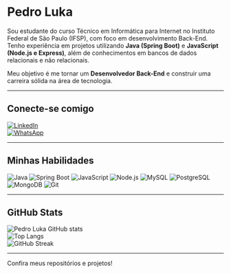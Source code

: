 # Pedro Luka

Sou estudante do curso Técnico em Informática para Internet no Instituto Federal de São Paulo (IFSP), com foco em desenvolvimento Back-End.  
Tenho experiência em projetos utilizando **Java (Spring Boot)** e **JavaScript (Node.js e Express)**, além de conhecimentos em bancos de dados relacionais e não relacionais.  

Meu objetivo é me tornar um **Desenvolvedor Back-End** e construir uma carreira sólida na área de tecnologia.

---

## Conecte-se comigo
[![LinkedIn](https://img.shields.io/badge/LinkedIn-0A66C2?style=for-the-badge&logo=linkedin&logoColor=white)](linkedin.com/in/pedroluka-dev/)  
[![WhatsApp](https://img.shields.io/badge/WhatsApp-25D366?style=for-the-badge&logo=whatsapp&logoColor=white)](https://wa.me/qr/CFL5E43CW4XJM1)  

---

## Minhas Habilidades
![Java](https://img.shields.io/badge/Java-007396?style=for-the-badge&logo=openjdk&logoColor=white)
![Spring Boot](https://img.shields.io/badge/Spring%20Boot-6DB33F?style=for-the-badge&logo=springboot&logoColor=white)
![JavaScript](https://img.shields.io/badge/JavaScript-F7DF1E?style=for-the-badge&logo=javascript&logoColor=black)
![Node.js](https://img.shields.io/badge/Node.js-339933?style=for-the-badge&logo=node.js&logoColor=white)
![MySQL](https://img.shields.io/badge/MySQL-4479A1?style=for-the-badge&logo=mysql&logoColor=white)
![PostgreSQL](https://img.shields.io/badge/PostgreSQL-4169E1?style=for-the-badge&logo=postgresql&logoColor=white)
![MongoDB](https://img.shields.io/badge/MongoDB-47A248?style=for-the-badge&logo=mongodb&logoColor=white)
![Git](https://img.shields.io/badge/Git-F05032?style=for-the-badge&logo=git&logoColor=white)

---

## GitHub Stats
![Pedro Luka GitHub stats](https://github-readme-stats.vercel.app/api?username=LS-PLuka&show_icons=true&theme=tokyonight)  
![Top Langs](https://github-readme-stats.vercel.app/api/top-langs/?username=LS-PLuka&layout=compact&theme=tokyonight)  
![GitHub Streak](https://streak-stats.demolab.com?user=SEU_USUARIO&theme=tokyonight&date_format=j%20M%5B%20Y%5D)  

---

Confira meus repositórios e projetos!
